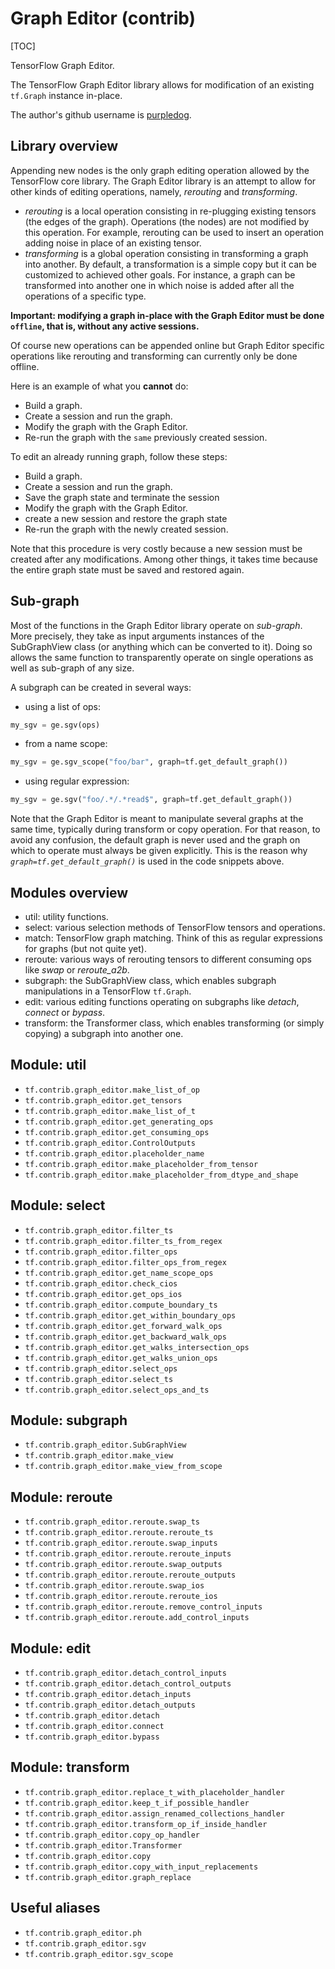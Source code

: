 # Graph Editor (contrib)
[TOC]

TensorFlow Graph Editor.

The TensorFlow Graph Editor library allows for modification of an existing
`tf.Graph` instance in-place.

The author's github username is [purpledog](https://github.com/purpledog).

## Library overview

Appending new nodes is the only graph editing operation allowed by the
TensorFlow core library. The Graph Editor library is an attempt to allow for
other kinds of editing operations, namely, *rerouting* and *transforming*.

* *rerouting* is a local operation consisting in re-plugging existing tensors
  (the edges of the graph). Operations (the nodes) are not modified by this
  operation. For example, rerouting can be used to insert an operation adding
  noise in place of an existing tensor.
* *transforming* is a global operation consisting in transforming a graph into
  another. By default, a transformation is a simple copy but it can be
  customized to achieved other goals. For instance, a graph can be transformed
  into another one in which noise is added after all the operations of a
  specific type.

**Important: modifying a graph in-place with the Graph Editor must be done
`offline`, that is, without any active sessions.**

Of course new operations can be appended online but Graph Editor specific
operations like rerouting and transforming can currently only be done offline.

Here is an example of what you **cannot** do:

* Build a graph.
* Create a session and run the graph.
* Modify the graph with the Graph Editor.
* Re-run the graph with the `same` previously created session.

To edit an already running graph, follow these steps:

* Build a graph.
* Create a session and run the graph.
* Save the graph state and terminate the session
* Modify the graph with the Graph Editor.
* create a new session and restore the graph state
* Re-run the graph with the newly created session.

Note that this procedure is very costly because a new session must be created
after any modifications. Among other things, it takes time because the entire
graph state must be saved and restored again.

## Sub-graph

Most of the functions in the Graph Editor library operate on *sub-graph*.
More precisely, they take as input arguments instances of the SubGraphView class
(or anything which can be converted to it). Doing so allows the same function
to transparently operate on single operations as well as sub-graph of any size.

A subgraph can be created in several ways:

* using a list of ops:

```python
my_sgv = ge.sgv(ops)
```

* from a name scope:

```python
my_sgv = ge.sgv_scope("foo/bar", graph=tf.get_default_graph())
```

* using regular expression:

```python
my_sgv = ge.sgv("foo/.*/.*read$", graph=tf.get_default_graph())
```

Note that the Graph Editor is meant to manipulate several graphs at the same
time, typically during transform or copy operation. For that reason,
to avoid any confusion, the default graph is never used and the graph on
which to operate must always be given explicitly. This is the reason why
*`graph=tf.get_default_graph()`* is used in the code snippets above.

## Modules overview

* util: utility functions.
* select: various selection methods of TensorFlow tensors and operations.
* match: TensorFlow graph matching. Think of this as regular expressions for
  graphs (but not quite yet).
* reroute: various ways of rerouting tensors to different consuming ops like
  *swap* or *reroute_a2b*.
* subgraph: the SubGraphView class, which enables subgraph manipulations in a
  TensorFlow `tf.Graph`.
* edit: various editing functions operating on subgraphs like *detach*,
  *connect* or *bypass*.
* transform: the Transformer class, which enables transforming
  (or simply copying) a subgraph into another one.

## Module: util

*   `tf.contrib.graph_editor.make_list_of_op`
*   `tf.contrib.graph_editor.get_tensors`
*   `tf.contrib.graph_editor.make_list_of_t`
*   `tf.contrib.graph_editor.get_generating_ops`
*   `tf.contrib.graph_editor.get_consuming_ops`
*   `tf.contrib.graph_editor.ControlOutputs`
*   `tf.contrib.graph_editor.placeholder_name`
*   `tf.contrib.graph_editor.make_placeholder_from_tensor`
*   `tf.contrib.graph_editor.make_placeholder_from_dtype_and_shape`

## Module: select

*   `tf.contrib.graph_editor.filter_ts`
*   `tf.contrib.graph_editor.filter_ts_from_regex`
*   `tf.contrib.graph_editor.filter_ops`
*   `tf.contrib.graph_editor.filter_ops_from_regex`
*   `tf.contrib.graph_editor.get_name_scope_ops`
*   `tf.contrib.graph_editor.check_cios`
*   `tf.contrib.graph_editor.get_ops_ios`
*   `tf.contrib.graph_editor.compute_boundary_ts`
*   `tf.contrib.graph_editor.get_within_boundary_ops`
*   `tf.contrib.graph_editor.get_forward_walk_ops`
*   `tf.contrib.graph_editor.get_backward_walk_ops`
*   `tf.contrib.graph_editor.get_walks_intersection_ops`
*   `tf.contrib.graph_editor.get_walks_union_ops`
*   `tf.contrib.graph_editor.select_ops`
*   `tf.contrib.graph_editor.select_ts`
*   `tf.contrib.graph_editor.select_ops_and_ts`

## Module: subgraph

*   `tf.contrib.graph_editor.SubGraphView`
*   `tf.contrib.graph_editor.make_view`
*   `tf.contrib.graph_editor.make_view_from_scope`

## Module: reroute

*   `tf.contrib.graph_editor.reroute.swap_ts`
*   `tf.contrib.graph_editor.reroute.reroute_ts`
*   `tf.contrib.graph_editor.reroute.swap_inputs`
*   `tf.contrib.graph_editor.reroute.reroute_inputs`
*   `tf.contrib.graph_editor.reroute.swap_outputs`
*   `tf.contrib.graph_editor.reroute.reroute_outputs`
*   `tf.contrib.graph_editor.reroute.swap_ios`
*   `tf.contrib.graph_editor.reroute.reroute_ios`
*   `tf.contrib.graph_editor.reroute.remove_control_inputs`
*   `tf.contrib.graph_editor.reroute.add_control_inputs`

## Module: edit

*   `tf.contrib.graph_editor.detach_control_inputs`
*   `tf.contrib.graph_editor.detach_control_outputs`
*   `tf.contrib.graph_editor.detach_inputs`
*   `tf.contrib.graph_editor.detach_outputs`
*   `tf.contrib.graph_editor.detach`
*   `tf.contrib.graph_editor.connect`
*   `tf.contrib.graph_editor.bypass`

## Module: transform

*   `tf.contrib.graph_editor.replace_t_with_placeholder_handler`
*   `tf.contrib.graph_editor.keep_t_if_possible_handler`
*   `tf.contrib.graph_editor.assign_renamed_collections_handler`
*   `tf.contrib.graph_editor.transform_op_if_inside_handler`
*   `tf.contrib.graph_editor.copy_op_handler`
*   `tf.contrib.graph_editor.Transformer`
*   `tf.contrib.graph_editor.copy`
*   `tf.contrib.graph_editor.copy_with_input_replacements`
*   `tf.contrib.graph_editor.graph_replace`

## Useful aliases

*   `tf.contrib.graph_editor.ph`
*   `tf.contrib.graph_editor.sgv`
*   `tf.contrib.graph_editor.sgv_scope`
